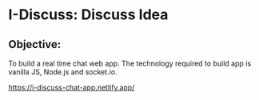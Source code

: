 # I-Discuss: Discuss Idea

## Objective:
To build a real time chat web app. The technology required to build app is vanilla JS, Node.js and socket.io. 

https://i-discuss-chat-app.netlify.app/

